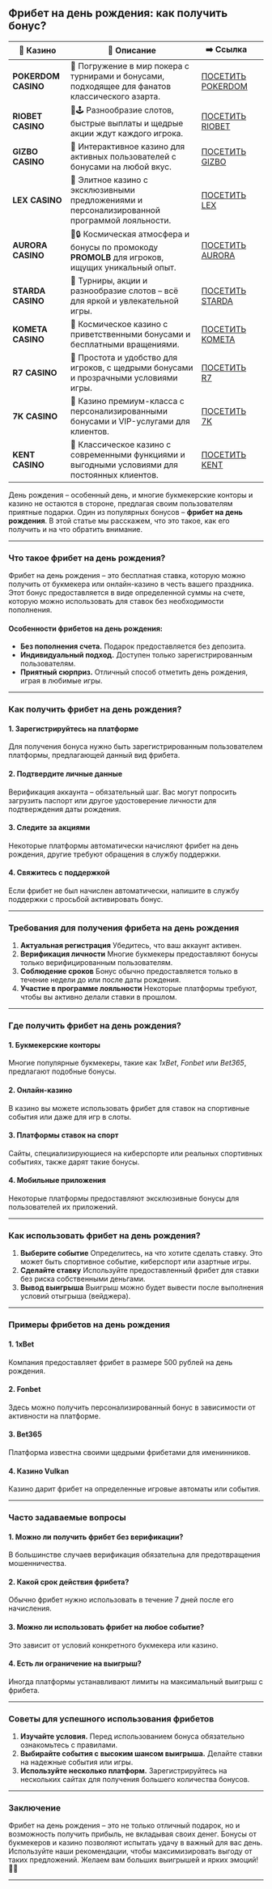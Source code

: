 ## Фрибет на день рождения: как получить бонус?
| 🎰 Казино           | 📜 Описание                                                                                       | ➡️ Ссылка                                                                                          |   |
| ------------------- | ------------------------------------------------------------------------------------------------- | -------------------------------------------------------------------------------------------------- | - |
| **POKERDOM CASINO** | 🎲 Погружение в мир покера с турнирами и бонусами, подходящее для фанатов классического азарта.   | [ПОСЕТИТЬ POKERDOM](https://brandplay.link/FwVc4f)                                                 |   |
| **RIOBET CASINO**   | 🌟🕹️ Разнообразие слотов, быстрые выплаты и щедрые акции ждут каждого игрока.                    | [ПОСЕТИТЬ RIOBET](https://brandplay.link/TnjsxFvH)                                                 |   |
| **GIZBO CASINO**    | 🚀 Интерактивное казино для активных пользователей с бонусами на любой вкус.                      | [ПОСЕТИТЬ GIZBO](https://brandplay.link/rvzLrVLp)                                                  |   |
| **LEX CASINO**      | 🎰 Элитное казино с эксклюзивными предложениями и персонализированной программой лояльности.      | [ПОСЕТИТЬ LEX](https://brandplay.link/VMqNXPFs)                                                    |   |
| **AURORA CASINO**   | 🌌🔒 Космическая атмосфера и бонусы по промокоду **PROMOLB** для игроков, ищущих уникальный опыт. | [ПОСЕТИТЬ AURORA](https://10trafic-stat2.com/click/668546556bcc6313411604bc/6766/13031/subaccount) |   |
| **STARDA CASINO**   | 🌠 Турниры, акции и разнообразие слотов – всё для яркой и увлекательной игры.                     | [ПОСЕТИТЬ STARDA](https://brandplay.link/HDcDrxLk)                                                 |   |
| **KOMETA CASINO**   | 💫 Космическое казино с приветственными бонусами и бесплатными вращениями.                        | [ПОСЕТИТЬ KOMETA](https://brandplay.link/jHzFFYGv)                                                 |   |
| **R7 CASINO**       | 🎯 Простота и удобство для игроков, с щедрыми бонусами и прозрачными условиями игры.              | [ПОСЕТИТЬ R7](https://brandplay.link/dByFXP7h)                                                     |   |
| **7K CASINO**       | 💎 Казино премиум-класса с персонализированными бонусами и VIP-услугами для клиентов.             | [ПОСЕТИТЬ 7K](https://brandplay.link/dd46bNgD)                                                     |   |
| **KENT CASINO**     | 🎲 Классическое казино с современными функциями и выгодными условиями для постоянных клиентов.    | [ПОСЕТИТЬ KENT](https://brandplay.link/XRH1g6Vb)                                                   |   |

День рождения – особенный день, и многие букмекерские конторы и казино не остаются в стороне, предлагая своим пользователям приятные подарки. Один из популярных бонусов – **фрибет на день рождения**. В этой статье мы расскажем, что это такое, как его получить и на что обратить внимание.

***

### **Что такое фрибет на день рождения?**

Фрибет на день рождения – это бесплатная ставка, которую можно получить от букмекера или онлайн-казино в честь вашего праздника. Этот бонус предоставляется в виде определенной суммы на счете, которую можно использовать для ставок без необходимости пополнения.

#### **Особенности фрибетов на день рождения:**

* **Без пополнения счета.**
  Подарок предоставляется без депозита.
* **Индивидуальный подход.**
  Доступен только зарегистрированным пользователям.
* **Приятный сюрприз.**
  Отличный способ отметить день рождения, играя в любимые игры.

***

### **Как получить фрибет на день рождения?**

#### 1. **Зарегистрируйтесь на платформе**

Для получения бонуса нужно быть зарегистрированным пользователем платформы, предлагающей данный вид фрибета.

#### 2. **Подтвердите личные данные**

Верификация аккаунта – обязательный шаг. Вас могут попросить загрузить паспорт или другое удостоверение личности для подтверждения даты рождения.

#### 3. **Следите за акциями**

Некоторые платформы автоматически начисляют фрибет на день рождения, другие требуют обращения в службу поддержки.

#### 4. **Свяжитесь с поддержкой**

Если фрибет не был начислен автоматически, напишите в службу поддержки с просьбой активировать бонус.

***

### **Требования для получения фрибета на день рождения**

1. **Актуальная регистрация**
   Убедитесь, что ваш аккаунт активен.
2. **Верификация личности**
   Многие букмекеры предоставляют бонусы только верифицированным пользователям.
3. **Соблюдение сроков**
   Бонус обычно предоставляется только в течение недели до или после даты рождения.
4. **Участие в программе лояльности**
   Некоторые платформы требуют, чтобы вы активно делали ставки в прошлом.

***

### **Где получить фрибет на день рождения?**

#### **1. Букмекерские конторы**

Многие популярные букмекеры, такие как *1xBet*, *Fonbet* или *Bet365*, предлагают подобные бонусы.

#### **2. Онлайн-казино**

В казино вы можете использовать фрибет для ставок на спортивные события или даже для игр в слоты.

#### **3. Платформы ставок на спорт**

Сайты, специализирующиеся на киберспорте или реальных спортивных событиях, также дарят такие бонусы.

#### **4. Мобильные приложения**

Некоторые платформы предоставляют эксклюзивные бонусы для пользователей их приложений.

***

### **Как использовать фрибет на день рождения?**

1. **Выберите событие**
   Определитесь, на что хотите сделать ставку. Это может быть спортивное событие, киберспорт или азартные игры.
2. **Сделайте ставку**
   Используйте предоставленный фрибет для ставки без риска собственными деньгами.
3. **Вывод выигрыша**
   Выигрыш можно будет вывести после выполнения условий отыгрыша (вейджера).

***

### **Примеры фрибетов на день рождения**

#### **1. 1xBet**

Компания предоставляет фрибет в размере 500 рублей на день рождения.

#### **2. Fonbet**

Здесь можно получить персонализированный бонус в зависимости от активности на платформе.

#### **3. Bet365**

Платформа известна своими щедрыми фрибетами для именинников.

#### **4. Казино Vulkan**

Казино дарит фрибет на определенные игровые автоматы или события.

***

### **Часто задаваемые вопросы**

#### **1. Можно ли получить фрибет без верификации?**

В большинстве случаев верификация обязательна для предотвращения мошенничества.

#### **2. Какой срок действия фрибета?**

Обычно фрибет нужно использовать в течение 7 дней после его начисления.

#### **3. Можно ли использовать фрибет на любое событие?**

Это зависит от условий конкретного букмекера или казино.

#### **4. Есть ли ограничение на выигрыш?**

Иногда платформы устанавливают лимиты на максимальный выигрыш с фрибета.

***

### **Советы для успешного использования фрибетов**

1. **Изучайте условия.**
   Перед использованием бонуса обязательно ознакомьтесь с правилами.
2. **Выбирайте события с высоким шансом выигрыша.**
   Делайте ставки на надежные события или игры.
3. **Используйте несколько платформ.**
   Зарегистрируйтесь на нескольких сайтах для получения большего количества бонусов.

***

### Заключение

Фрибет на день рождения – это не только отличный подарок, но и возможность получить прибыль, не вкладывая своих денег. Бонусы от букмекеров и казино позволяют испытать удачу в важный для вас день. Используйте наши рекомендации, чтобы максимизировать выгоду от таких предложений. Желаем вам больших выигрышей и ярких эмоций! 🎉🎁

***
